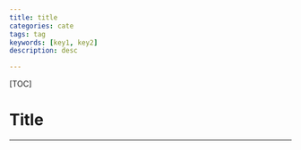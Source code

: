 ```yaml
---
title: title
categories: cate   
tags: tag
keywords: [key1, key2]
description: desc

---
```


[TOC]

# Title
---